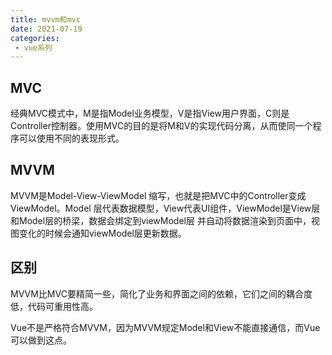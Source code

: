 ```yaml
---
title: mvvm和mvc
date: 2021-07-19
categories: 
 - vue系列
---
```


## MVC
经典MVC模式中，M是指Model业务模型，V是指View用户界面，C则是Controller控制器。使用MVC的目的是将M和V的实现代码分离，从而使同一个程序可以使用不同的表现形式。

## MVVM
MVVM是Model-View-ViewModel 缩写，也就是把MVC中的Controller变成ViewModel。Model
层代表数据模型，View代表UI组件，ViewModel是View层和Model层的桥梁，数据会绑定到viewModel层
并⾃动将数据渲染到⻚⾯中，视图变化的时候会通知viewModel层更新数据。

## 区别
MVVM比MVC要精简一些，简化了业务和界面之间的依赖，它们之间的耦合度低，代码可重用性高。

Vue不是严格符合MVVM，因为MVVM规定Model和View不能直接通信，而Vue可以做到这点。